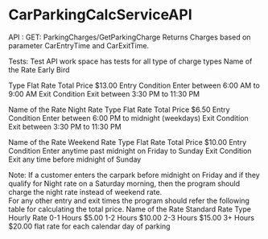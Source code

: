 # CarParkingCalcServiceAPI

API : GET: ParkingCharges/GetParkingCharge Returns Charges based on parameter CarEntryTime and CarExitTime.

Tests: Test API work space has tests for all type of charge types
        Name of the Rate	Early Bird

Type	Flat Rate
Total Price	$13.00
Entry Condition	Enter between 6:00 AM to 9:00 AM
Exit Condition	Exit between 3:30 PM to 11:30 PM

Name of the Rate	Night Rate
Type	Flat Rate
Total Price	$6.50
Entry Condition	Enter between 6:00 PM to midnight (weekdays)
Exit Condition	Exit between 3:30 PM to 11:30 PM

Name of the Rate	Weekend Rate
Type	Flat Rate
Total Price	$10.00
Entry Condition	Enter anytime past midnight on Friday to Sunday
Exit Condition	Exit any time before midnight of Sunday

Note: If a customer enters the carpark before midnight on Friday and if they qualify for Night rate on a Saturday morning, then the program should charge the night rate instead of weekend rate.  
For any other entry and exit times the program should refer the following table for calculating the total price. 
Name of the Rate	Standard Rate
Type	Hourly Rate
0-1 Hours	$5.00
1-2 Hours	$10.00
2-3 Hours	$15.00
3+ Hours	$20.00 flat rate for each calendar day of parking

